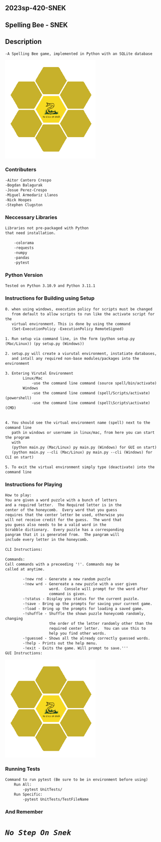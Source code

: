 
## 2023sp-420-SNEK
## Spelling Bee - SNEK

## Description

    -A Spelling Bee game, implemented in Python with an SQLite database


![Screenshot](img/SNEKTransperent.png)

### Contributers

    -Aitor Cantero Crespo
    -Bogdan Balagurak
    -Josue Perez-Crespo
    -Miguel Armedariz Llanos
    -Nick Hoopes
    -Stephen Clugston

### Neccessary Libraries

    Libraries not pre-packaged with Python
    that need installation.

        -colorama
        -requests
        -numpy
        -pandas
        -pytest

### Python Version

    Tested on Python 3.10.9 and Python 3.11.1


### Instructions for Building using Setup

    0. when using windows, execution policy for scripts must be changed
       from default to allow scripts to run like the activate script for the
       virtual environment. This is done by using the command 
       (Set-ExecutionPolicy -ExecutionPolicy RemoteSigned)

    1. Run setup via command line, in the form (python setup.py (Mac/Linux)) (py setup.py (Windows))

    2. setup.py will create a viurutal environment, instatiate databases,
       and intall any required non-base modules/packages into the environment

    3. Entering Virutal Environment
            Linux/Mac
                -use the command line command (source spell/bin/activate)
            Windows
                -use the command line command (spell/Scripts/activate) (powershell)
                -use the command line command (spell\Scripts\activate) (CMD)
                

    4. You should see the virtual environment name (spell) next to the command line 
       path in windows or username in linux/mac, from here you can start the program
       with 
       (python main.py (Mac/Linux) py main.py (Windows) for GUI on start)
       (python main.py --cli (Mac/Linux) py main.py --cli (Windows) for CLI on start)
    
    5. To exit the virtual environment simply type (deactivate) into the command line


### Instructions for Playing

    How to play:
    You are given a word puzzle with a bunch of letters
    and a required letter.  The Required letter is in the
    center of the honeycomb.  Every word that you guess
    requires that the center letter be used, otherwise you
    will not receive credit for the guess.  The word that
    you guess also needs to be a valid word in the
    Scrabble dictionary.  Every puzzle has a corresponding
    pangram that it is generated from.  The pangram will
    include every letter in the honeycomb.

    CLI Instructions:

    Commands:
    Call commands with a preceeding '!'. Commands may be
    called at anytime.

            -!new rnd - Generate a new random puzzle
            -!new wrd - Genereate a new puzzle with a user given
                        word.  Console will prompt for the word after
                        command is given.
            -!status - Display you status for the current puzzle.
            -!save - Bring up the prompts for saving your current game.
            -!load - Bring up the prompts for loading a saved game.
            -!shuffle - Shuffle the shown puzzle honeycomb randomly, changing
                        the order of the letter randomly other than the 
                        required center letter.  You can use this to
                        help you find other words.
            -!guessed - Shows all the already correctly guessed words.
            -!help - Prints out the help menu.
            -!exit - Exits the game. Will prompt to save.'''
    GUI Instructions:
        
![Screenshot](img/SNEKTransperent.png)

### Running Tests

    Command to run pytest (Be sure to be in environment before using)
        Run All:
            -pytest UnitTests/
        Run Specific:
            -pytest UnitTests/TestFileName




### And Remember
    
#  ***`No Step On Snek`*** 

        

